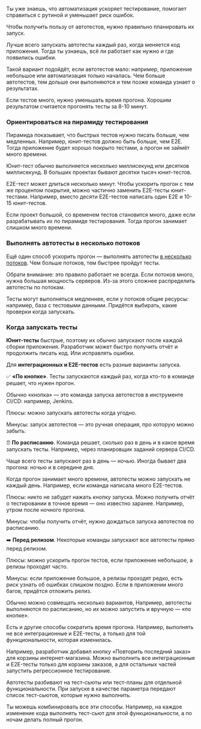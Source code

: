 Ты уже знаешь, что автоматизация ускоряет тестирование, помогает справиться с рутиной и уменьшает риск ошибок.

Чтобы получить пользу от автотестов, нужно правильно планировать их запуск.


Лучше всего запускать автотесты каждый раз, когда меняется код приложения. Тогда ты узнаешь, всё ли работает как нужно и где появились ошибки.

Такой вариант подойдёт, если автотестов мало: например, приложение небольшое или автоматизация только началась. Чем больше автотестов, тем дольше они выполняются и тем позже команда узнает о результатах.

Если тестов много, нужно уменьшать время прогона. Хорошим результатом считается прогонять тесты за 8-10 минут.


### Ориентироваться на пирамиду тестирования

Пирамида показывает, что быстрых тестов нужно писать больше, чем медленных. Например, юнит-тестов должно быть больше, чем E2E. Тогда приложение будет хорошо покрыто тестами, а прогон не займёт много времени.

Юнит-тест обычно выполняется несколько миллисекунд или десятков миллисекунд. В больших проектах бывают десятки тысяч юнит-тестов.

E2E-тест может длиться несколько минут. Чтобы ускорить прогон с тем же процентом покрытия, можно частично заменить E2E-тесты юнит-тестами. Например, вместо десяти E2E-тестов написать один E2E и 10-15 юнит-тестов.

Если проект большой, со временем тестов становится много, даже если разрабатывать их по пирамиде тестирования. Тогда прогон занимает слишком много времени.


### Выполнять автотесты в несколько потоков

Ещё один способ ускорить прогон — выполнять автотесты [в несколько потоков](https://praktikum.yandex.ru/trainer/qa-automation-engineer-java-extended/lesson/e6dfcc44-f304-4fe1-ab44-1bd234c54a77/). Чем больше потоков, тем быстрее пройдут тесты.

Обрати внимание: это правило работает не всегда. Если потоков много, нужна большая мощность серверов. Из-за этого сложнее распределить автотесты по потокам.

Тесты могут выполняться медленнее, если у потоков общие ресурсы: например, база с тестовыми данными. Придётся выбирать, какие проверки когда запускать.


### Когда запускать тесты

**Юнит-тесты** быстрые, поэтому их обычно запускают после каждой сборки приложения. Разработчик может быстро получить отчёт и продолжить писать код. Или исправлять ошибки.

Для **интеграционных и E2E-тестов** есть разные варианты запуска.


✅ **«По кнопке»**. Тесты запускаются каждый раз, когда кто-то в команде решает, что нужен прогон.

Обычно «кнопка» — это команда запуска автотестов в инструменте CI/CD: например, Jenkins.

Плюсы: можно запускать автотесты когда угодно.

Минусы: запуск автотестов — это ручная операция, про которую можно забыть.


⏰ **По расписанию**. Команда решает, сколько раз в день и в какое время запускать тесты. Например, через планировщик заданий сервера CI/CD.

Чаще всего тесты запускают раз в день — ночью. Иногда бывает два прогона: ночью и в середине дня.

Когда прогон занимает много времени, автотесты можно запускать не каждый день. Например, если команда написала много E2E-тестов.

Плюсы: никто не забудет нажать кнопку запуска. Можно получить отчёт о тестировании в точное время — оно известно заранее. Например, утром после ночного прогона.

Минусы: чтобы получить отчёт, нужно дождаться запуска автотестов по расписанию.


➡️ **Перед релизом**. Некоторые команды запускают все автотесты прямо перед релизом.

Плюсы: можно ускорить прогон тестов, если приложение небольшое, а релизы проходят часто.

Минусы: если приложение большое, а релизы проходят редко, есть риск узнать об ошибках слишком поздно. Если в приложении много багов, придётся отложить релиз.

Обычно можно совмещать несколько вариантов, Например, автотесты выполняются по расписанию, но их можно запустить и вручную — «по кнопке».


Есть и другие способы сократить время прогона. Например, выполнять не все интеграционные и E2E-тесты, а только для той функциональности, которая изменилась.

Например, разработчик добавил кнопку «Повторить последний заказ» для корзины интернет-магазина. Можно выполнить все интеграционные и E2E-тесты только для корзины заказов, а для остальных частей запустить регрессионное тестирование.

Автотесты разбивают на тест-сьюты или тест-планы для отдельной функциональности. При запуске в качестве параметра передают список тест-сьютов, которые нужно выполнить.

Ты можешь комбинировать все эти способы. Например, на каждое изменение кода выполнять тест-сьют для этой функциональности, а по ночам делать полный прогон.